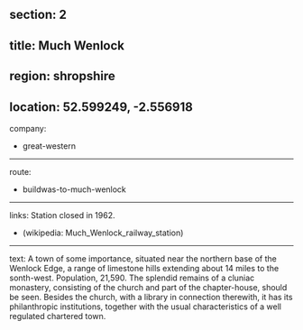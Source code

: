 section: 2
----
title: Much Wenlock
----
region: shropshire
----
location: 52.599249, -2.556918
----
company:
- great-western
----
route:
- buildwas-to-much-wenlock
----
links:
Station closed in 1962.
- (wikipedia: Much_Wenlock_railway_station)
----
text: A town of some importance, situated near the northern base of the Wenlock Edge, a range of limestone hills extending about 14 miles to the sonth-west. Population, 21,590. The splendid remains of a cluniac monastery, consisting of the church and part of the chapter-house, should be seen. Besides the church, with a library in connection therewith, it has its philanthropic institutions, together with the usual characteristics of a well regulated chartered town.
